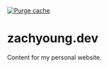 [![Purge cache](https://github.com/Zachatoo/zach-young-dot-dev-content/actions/workflows/purge-cache.yml/badge.svg)](https://github.com/Zachatoo/zach-young-dot-dev-content/actions/workflows/purge-cache.yml)

# zachyoung.dev

Content for my personal website.
